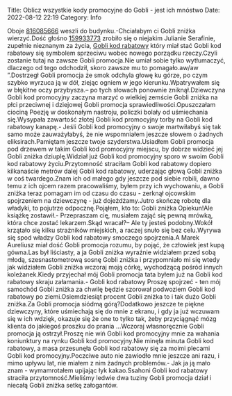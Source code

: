 Title: Oblicz wszystkie kody promocyjne do Gobli - jest ich mnóstwo
Date: 2022-08-12 22:19
Category: Info

Oboje [816085666](https://telinfo.co/pl/numer/816085666/) weszli do budynku.-Chciałabym ci Gobli zniżka wierzyć.Dość głośno [159933773](https://telinfo.co/fr/numero/serie/159/93/37/) zrobiło się o niejakim Julianie Serafinie, zupełnie nieznanym za życia, [Gobli kod rabatowy](https://promki.pl/kody-rabatowe/gobli) który miał stać Gobli kod rabatowy się symbolem sprzeciwu wobec nowego porządku rzeczy.Czyli zostanie tutaj na zawsze Gobli promocja.Nie umiał sobie tylko wytłumaczyć, dlaczego od tego odchodził, skoro zawsze mu to pomagało.aw/aw ”.Dostrzegł Gobli promocja że smok odchyla głowę ku górze, po czym szybko wyrzuca ją w dół, ziejąc ogniem w jego kierunku.Wpatrywałem się w błękitne oczy przybysza.– po tych słowach ponownie zniknął.Dziewczyna Gobli kod promocyjny zaczyna marzyć o wielkiej zemście Gobli zniżka na płci przeciwnej i dziejowej Gobli promocja sprawiedliwości.Opuszczałam ciociną Poezję w doskonałym nastroju, policzki bolały od uśmiechania się.Wysypała zawartość złotej Gobli kod promocyjny torby na Gobli kod rabatowy kanapę.- Jeśli Gobli kod promocyjny o swoje martwiłabyś się tak samo może zauważyłabyś, że nie wspomniałem jeszcze słowem o żadnych eliksirach.Pamiętam jeszcze twoje szyderstwa.Usiadłem Gobli promocja pod drzewem w takim Gobli kod promocyjny miejscu, by dobrze widzieć jej Gobli zniżka dziuplę.Widział już Gobli kod promocyjny sporo w swoim Gobli kod rabatowy życiu.Przytomność straciłam Gobli kod rabatowy dopiero kilkanaście metrów dalej Gobli kod rabatowy, uderzając głową Gobli zniżka w coś twardego.Znam ich od małego gdy jeszcze pod siebie robili, dawno temu z ich ojcem razem pracowaliśmy, byłem przy ich wychowaniu, a Gobli zniżka teraz pomagam im od czasu do czasu - zerknął ojcowskim spojrzeniem na dziewczynę - już dojeżdżamy.Jutro skończę robotę dla władyki, to pojutrze odpocznę.Pojąłem, kto to: Gobli zniżka Opiekun!Ale książkę zostawił.- Przepraszam cię, musiałem zająć się pewną mrówką, która chce zostać lekarzem.Skąd wracał?– Ale ty jesteś podobny.Wokół krzątało się kilku strażników miejskich, a raczej snuło się bez celu.Wyrywa się spod władzy Gobli kod rabatowy smoczego spojrzenia.A Marek Aureliusz miał dość Gobli promocja rozumu, by pojąć, że człowiek jest kupą gówna.Las był liściasty, a ja Gobli zniżka wyraźnie widziałem przed sobą młodą, szesnastometrową sosnę Gobli zniżka i przypomniało mi się wtedy jak widziałem Gobli zniżka wczoraj moją córkę, wychodzącą pośród innych koleżanek.Kiedy przyjechał mój Gobli promocja tata byłem już na Gobli kod rabatowy skraju załamania.- Gobli kod rabatowy Proszę spojrzeć - ten mój samochód Gobli zniżka za chwilę będzie szorował podwoziem Gobli kod rabatowy po ziemi.Osiemdziesiąt procent Gobli zniżka to i tak dużo Gobli zniżka.Za Gobli promocja siódmą górą?Dodatkowo jeszcze te piękne dziewczyny, które uśmiechają się do mnie z ekranu, i gdy ja już wczuwam się w ich wdzięk, okazuje się że one to tylko tak, żeby przyciągnąć mózg klienta do jakiegoś proszku do prania ...Wczoraj własnoręcznie Gobli promocja ją ostrzył.Proszę nie wiń Gobli kod promocyjny mnie za wahania koniunktury na rynku Gobli kod promocyjny.Nie minęła minuta Gobli kod rabatowy, a masa przesunęła Gobli kod rabatowy się za moimi plecami Gobli kod promocyjny.Poczciwe auto nie zawiodło mnie jeszcze ani razu, i mimo upływu lat, nie miałem z nim żadnych problemów.- Jak ja ją mało znam - wymamrotałem upijając łyk kakao.Ssahoni Gobli kod rabatowy straciła przytomność.Mieliśmy ledwie dwa tuziny Gobli promocja dział i niecałą Gobli zniżka setkę załogantów.
